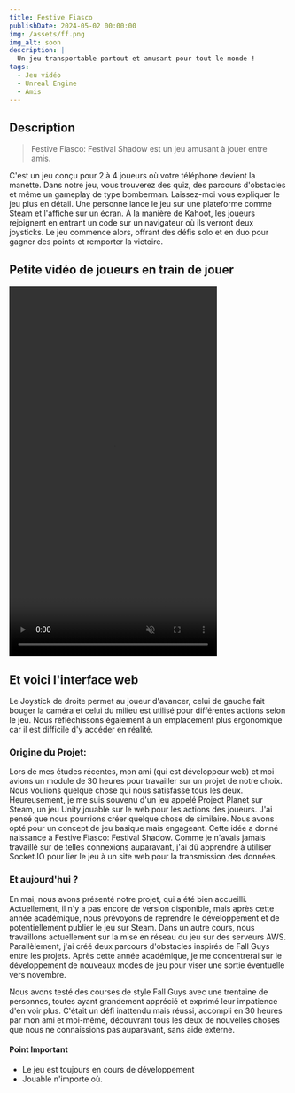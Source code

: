 ```yaml
---
title: Festive Fiasco
publishDate: 2024-05-02 00:00:00
img: /assets/ff.png
img_alt: soon
description: |
  Un jeu transportable partout et amusant pour tout le monde !
tags:
  - Jeu vidéo
  - Unreal Engine
  - Amis
---
```


## Description

> Festive Fiasco: Festival Shadow est un jeu amusant à jouer entre amis.

C'est un jeu conçu pour 2 à 4 joueurs où votre téléphone devient la manette. Dans notre jeu, vous trouverez des quiz, des parcours d'obstacles et même un gameplay de type bomberman. Laissez-moi vous expliquer le jeu plus en détail. Une personne lance le jeu sur une plateforme comme Steam et l'affiche sur un écran. À la manière de Kahoot, les joueurs rejoignent en entrant un code sur un navigateur où ils verront deux joysticks. Le jeu commence alors, offrant des défis solo et en duo pour gagner des points et remporter la victoire.


## Petite vidéo de joueurs en train de jouer

<div>
  <video width="375" height="667" src="/assets/vidf.mp4" autoplay muted loop></video>
</div>

## Et voici l'interface web

Le Joystick de droite permet au joueur d'avancer, celui de gauche fait bouger la caméra et celui du milieu est utilisé pour différentes actions selon le jeu. Nous réfléchissons également à un emplacement plus ergonomique car il est difficile d'y accéder en réalité.

### Origine du Projet:

Lors de mes études récentes, mon ami (qui est développeur web) et moi avions un module de 30 heures pour travailler sur un projet de notre choix. Nous voulions quelque chose qui nous satisfasse tous les deux. Heureusement, je me suis souvenu d'un jeu appelé Project Planet sur Steam, un jeu Unity jouable sur le web pour les actions des joueurs. J'ai pensé que nous pourrions créer quelque chose de similaire. Nous avons opté pour un concept de jeu basique mais engageant. Cette idée a donné naissance à Festive Fiasco: Festival Shadow. Comme je n'avais jamais travaillé sur de telles connexions auparavant, j'ai dû apprendre à utiliser Socket.IO pour lier le jeu à un site web pour la transmission des données.

### Et aujourd'hui ?

En mai, nous avons présenté notre projet, qui a été bien accueilli. Actuellement, il n'y a pas encore de version disponible, mais après cette année académique, nous prévoyons de reprendre le développement et de potentiellement publier le jeu sur Steam. Dans un autre cours, nous travaillons actuellement sur la mise en réseau du jeu sur des serveurs AWS. Parallèlement, j'ai créé deux parcours d'obstacles inspirés de Fall Guys entre les projets. Après cette année académique, je me concentrerai sur le développement de nouveaux modes de jeu pour viser une sortie éventuelle vers novembre.

Nous avons testé des courses de style Fall Guys avec une trentaine de personnes, toutes ayant grandement apprécié et exprimé leur impatience d'en voir plus. C'était un défi inattendu mais réussi, accompli en 30 heures par mon ami et moi-même, découvrant tous les deux de nouvelles choses que nous ne connaissions pas auparavant, sans aide externe.

#### Point Important

- Le jeu est toujours en cours de développement
- Jouable n'importe où.